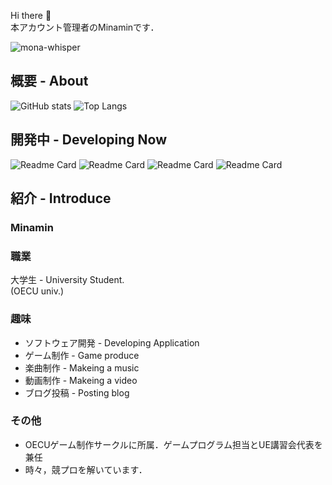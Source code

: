 Hi there 👋<br>
本アカウント管理者のMinaminです．

![mona-whisper](https://user-images.githubusercontent.com/62072288/149275555-0eeeec57-01ab-4ef0-a200-da4b23190959.gif)
<!--
**Minamin1234/Minamin1234** is a ✨ _special_ ✨ repository because its `README.md` (this file) appears on your GitHub profile.

Here are some ideas to get you started:

- 🔭 I’m currently working on ...
- 🌱 I’m currently learning ...
- 👯 I’m looking to collaborate on ...
- 🤔 I’m looking for help with ...
- 💬 Ask me about ...
- 📫 How to reach me: ...
- 😄 Pronouns: ...
- ⚡ Fun fact: ...
-->
## 概要 - About
![GitHub stats](https://github-readme-stats.vercel.app/api?username=Minamin1234&show_icons=true&theme=radical&count_private=true?show_icons=true)
![Top Langs](https://github-readme-stats.vercel.app/api/top-langs/?username=Minamin1234&layout=compact&theme=radical)

## 開発中 - Developing Now
![Readme Card](https://github-readme-stats.vercel.app/api/pin/?username=Minamin1234&repo=AutoCoder)
![Readme Card](https://github-readme-stats.vercel.app/api/pin/?username=Minamin1234&repo=T-Pro2)
![Readme Card](https://github-readme-stats.vercel.app/api/pin/?username=Minamin1234&repo=DiscordBot)
![Readme Card](https://github-readme-stats.vercel.app/api/pin/?username=Minamin1234&repo=MComponents_CS)

## 紹介 - Introduce
### Minamin
### 職業
大学生 - University Student.<br>
(OECU univ.)

### 趣味
* ソフトウェア開発 - Developing Application
* ゲーム制作 - Game produce
* 楽曲制作 - Makeing a music
* 動画制作 - Makeing a video
* ブログ投稿 - Posting blog

### その他
* OECUゲーム制作サークルに所属．ゲームプログラム担当とUE講習会代表を兼任
* 時々，競プロを解いています．
